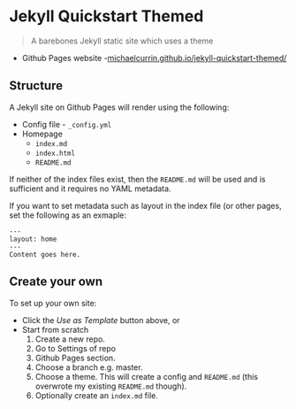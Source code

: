 # Jekyll Quickstart Themed
> A barebones Jekyll static site which uses a theme

- Github Pages website -[michaelcurrin.github.io/jekyll-quickstart-themed/](https://michaelcurrin.github.io/jekyll-quickstart-themed/)

## Structure

A Jekyll site on Github Pages will render using the following:

- Config file - `_config.yml`
- Homepage
    - `index.md`
    - `index.html`
    - `README.md`
    
If neither of the index files exist, then the `README.md` will be used and is sufficient and it requires no YAML metadata.

If you want to set metadata such as layout in the index file (or other pages, set the following as an exmaple:

```
---
layout: home
---
Content goes here.
```

## Create your own

To set up your own site:
- Click the _Use as Template_ button above, or
- Start from scratch
    1. Create a new repo.
    1. Go to Settings of repo
    1. Github Pages section.
    1. Choose a branch e.g. master.
    1. Choose a theme. This will create a config and `README.md` (this overwrote my existing `README.md` though).
    1. Optionally create an `index.md` file.

